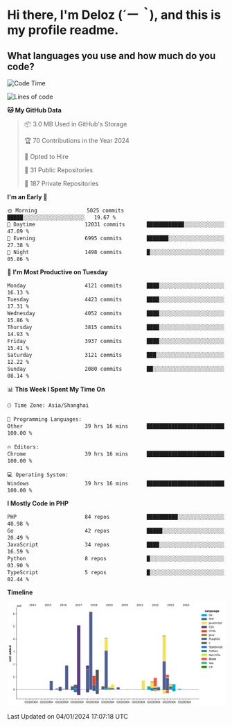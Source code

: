 # **Hi there, I'm Deloz (*´ー｀*), and this is my profile readme.**

## **What languages you use and how much do you code?**

<!--START_SECTION:waka-->
![Code Time](http://img.shields.io/badge/Code%20Time-3%2C120%20hrs%208%20mins-blue)

![Lines of code](https://img.shields.io/badge/From%20Hello%20World%20I%27ve%20Written-33.4%20million%20lines%20of%20code-blue)

**🐱 My GitHub Data** 

> 📦 3.0 MB Used in GitHub's Storage 
 > 
> 🏆 70 Contributions in the Year 2024
 > 
> 💼 Opted to Hire
 > 
> 📜 31 Public Repositories 
 > 
> 🔑 187 Private Repositories 
 > 
**I'm an Early 🐤** 

```text
🌞 Morning                5025 commits        █████░░░░░░░░░░░░░░░░░░░░   19.67 % 
🌆 Daytime                12031 commits       ████████████░░░░░░░░░░░░░   47.09 % 
🌃 Evening                6995 commits        ███████░░░░░░░░░░░░░░░░░░   27.38 % 
🌙 Night                  1498 commits        █░░░░░░░░░░░░░░░░░░░░░░░░   05.86 % 
```
📅 **I'm Most Productive on Tuesday** 

```text
Monday                   4121 commits        ████░░░░░░░░░░░░░░░░░░░░░   16.13 % 
Tuesday                  4423 commits        ████░░░░░░░░░░░░░░░░░░░░░   17.31 % 
Wednesday                4052 commits        ████░░░░░░░░░░░░░░░░░░░░░   15.86 % 
Thursday                 3815 commits        ████░░░░░░░░░░░░░░░░░░░░░   14.93 % 
Friday                   3937 commits        ████░░░░░░░░░░░░░░░░░░░░░   15.41 % 
Saturday                 3121 commits        ███░░░░░░░░░░░░░░░░░░░░░░   12.22 % 
Sunday                   2080 commits        ██░░░░░░░░░░░░░░░░░░░░░░░   08.14 % 
```


📊 **This Week I Spent My Time On** 

```text
🕑︎ Time Zone: Asia/Shanghai

💬 Programming Languages: 
Other                    39 hrs 16 mins      █████████████████████████   100.00 % 

🔥 Editors: 
Chrome                   39 hrs 16 mins      █████████████████████████   100.00 % 

💻 Operating System: 
Windows                  39 hrs 16 mins      █████████████████████████   100.00 % 
```

**I Mostly Code in PHP** 

```text
PHP                      84 repos            ██████████░░░░░░░░░░░░░░░   40.98 % 
Go                       42 repos            █████░░░░░░░░░░░░░░░░░░░░   20.49 % 
JavaScript               34 repos            ████░░░░░░░░░░░░░░░░░░░░░   16.59 % 
Python                   8 repos             █░░░░░░░░░░░░░░░░░░░░░░░░   03.90 % 
TypeScript               5 repos             █░░░░░░░░░░░░░░░░░░░░░░░░   02.44 % 
```



**Timeline**

![Lines of Code chart](https://raw.githubusercontent.com/deloz/deloz/main/assets/bar_graph.png)


 Last Updated on 04/01/2024 17:07:18 UTC
<!--END_SECTION:waka-->
